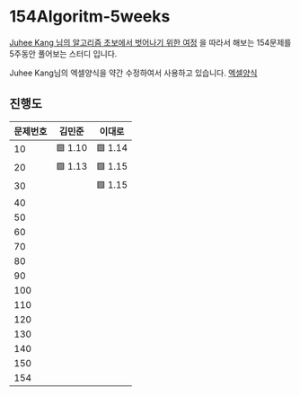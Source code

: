 # 154Algoritm-5weeks

[Juhee Kang 님의 알고리즘 초보에서 벗어나기 위한 여정](<[https://claudiajkang.medium.com/%EC%95%8C%EA%B3%A0%EB%A6%AC%EC%A6%98-%EC%B4%88%EB%B3%B4%[…]%B8%B0-%EC%9C%84%ED%95%9C-%EC%97%AC%EC%A0%95-1ffb6bdfec6b](https://claudiajkang.medium.com/알고리즘-초보에서-벗어나기-위한-여정-1ffb6bdfec6b)>) 을 따라서 해보는 154문제를 5주동안 풀어보는 스터디 입니다.

Juhee Kang님의 엑셀양식을 약간 수정하여서 사용하고 있습니다. [엑셀양식](https://docs.google.com/spreadsheets/d/1Bx27IJulthhpM04qbtuL0aAkX8psi5D4/edit?usp=sharing&ouid=113010703494073260482&rtpof=true&sd=true)

## 진행도

| 문제번호  | 김민준  | 이대로  |
| - | - | - |
| 10  | 🟩 1.10| 🟩 1.14 |
| 20  | 🟩 1.13| 🟩 1.15 |
| 30  |        | 🟩 1.15 |
| 40  |     |     |
| 50  |     |     |
| 60  |     |     |
| 70  |     |     |
| 80  |     |     |
| 90  |     |     |
| 100 |     |     |
| 110 |     |     |
| 120 |     |     |
| 130 |     |     |
| 140 |     |     |
| 150 |     |     |
| 154 |     |     |
